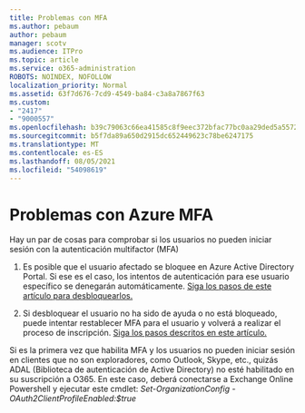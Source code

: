 ```yaml
---
title: Problemas con MFA
ms.author: pebaum
author: pebaum
manager: scotv
ms.audience: ITPro
ms.topic: article
ms.service: o365-administration
ROBOTS: NOINDEX, NOFOLLOW
localization_priority: Normal
ms.assetid: 63f7d676-7cd9-4549-ba84-c3a8a7867f63
ms.custom:
- "2417"
- "9000557"
ms.openlocfilehash: b39c79063c66ea41585c8f9eec372bfac77bc0aa29ded5a5572e06c141b28f80
ms.sourcegitcommit: b5f7da89a650d2915dc652449623c78be6247175
ms.translationtype: MT
ms.contentlocale: es-ES
ms.lasthandoff: 08/05/2021
ms.locfileid: "54098619"
---
```

# <a name="issues-with-azure-mfa"></a>Problemas con Azure MFA
Hay un par de cosas para comprobar si los usuarios no pueden iniciar sesión con la autenticación multifactor (MFA)

1. Es posible que el usuario afectado se bloquee en Azure Active Directory Portal. Si ese es el caso, los intentos de autenticación para ese usuario específico se denegarán automáticamente. [Siga los pasos de este artículo para desbloquearlos.](https://docs.microsoft.com/azure/active-directory/authentication/howto-mfa-mfasettings#block-and-unblock-users)

2. Si desbloquear el usuario no ha sido de ayuda o no está bloqueado, puede intentar restablecer MFA para el usuario y volverá a realizar el proceso de inscripción. [Siga los pasos descritos en este artículo.](https://docs.microsoft.com/azure/active-directory/authentication/howto-mfa-userdevicesettings#require-users-to-provide-contact-methods-again)

Si es la primera vez que habilita MFA y los usuarios no pueden iniciar sesión en clientes que no son exploradores, como Outlook, Skype, etc., quizás ADAL (Biblioteca de autenticación de Active Directory) no esté habilitado en su suscripción a O365. En este caso, deberá conectarse a Exchange Online Powershell y ejecutar este cmdlet: *Set-OrganizationConfig -OAuth2ClientProfileEnabled:$true*